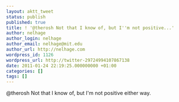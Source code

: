 ```yaml
---
layout: aktt_tweet
status: publish
published: true
title: ! '@therosh Not that I know of, but I''m not positive...'
author: nelhage
author_login: nelhage
author_email: nelhage@mit.edu
author_url: http://nelhage.com
wordpress_id: 1126
wordpress_url: http://twitter-29724994107867138
date: 2011-01-24 22:19:25.000000000 +01:00
categories: []
tags: []
---
```

@therosh Not that I know of, but I'm not positive either way.
